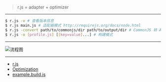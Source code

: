 > r.js = adapter + optimizer

---

```sh
$ r.js -v # 查看版本信息
$ r.js main.js # 适配器模式 http://requirejs.org/docs/node.html
$ r.js -convert path/to/commonjs/dir path/to/output/dir # CommonJS 转 AMD
$ r.js -o [profile.js] [[key=value]...] # 构建模式
```

---

![流程图](http://ocv7sq6bh.bkt.clouddn.com/r.js.svg?bust=161106.1)

---

- [r.js](https://github.com/requirejs/r.js)
- [Optimization](http://requirejs.org/docs/optimization.html)
- [example.build.js](https://github.com/requirejs/r.js/blob/master/build/example.build.js)
